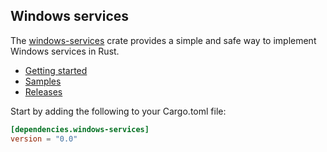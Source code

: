 ## Windows services

The [windows-services](https://crates.io/crates/windows-services) crate provides a simple and safe way to implement Windows services in Rust.

* [Getting started](https://kennykerr.ca/rust-getting-started/)
* [Samples](https://github.com/microsoft/windows-rs/tree/master/crates/samples)
* [Releases](https://github.com/microsoft/windows-rs/releases)

Start by adding the following to your Cargo.toml file:

```toml
[dependencies.windows-services]
version = "0.0"
```
